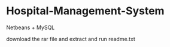 # Hospital-Management-System

Netbeans + MySQL

download the rar file and extract and run readme.txt
